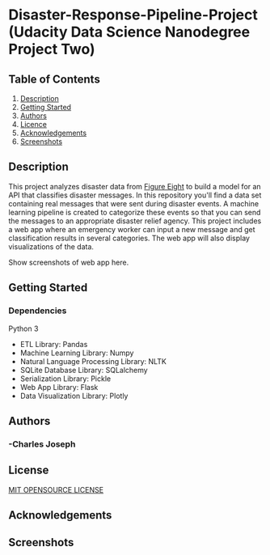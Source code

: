 # Disaster-Response-Pipeline-Project (Udacity Data Science Nanodegree Project Two)

## Table of Contents
1.  [Description](#description)
2.  [Getting Started](#getting-started)
3.  [Authors](#authors)
4.  [Licence](#license)
5.  [Acknowledgements](#acknowledgements)
6.  [Screenshots](#screenshots)
## Description
 This project analyzes disaster data from [Figure Eight](https://appen.com/) to build a model for an API that classifies disaster messages. In this repository you'll find a data set containing real messages that were sent during disaster events. A machine learning pipeline is created to categorize these events so that you can send the messages to an appropriate disaster relief agency. This project includes a web app where an emergency worker can input a new message and get classification results in several categories. The web app will also display visualizations of the data. 

Show screenshots of web app here. 
## Getting Started
### Dependencies
Python 3
- ETL Library: Pandas
- Machine Learning Library: Numpy
- Natural Language Processing Library: NLTK
- SQLite Database Library: SQLalchemy
- Serialization Library: Pickle
- Web App Library: Flask
- Data Visualization Library: Plotly

## Authors
###     -Charles Joseph
## License
[MIT OPENSOURCE LICENSE](https://opensource.org/licenses/MIT)
## Acknowledgements
## Screenshots
